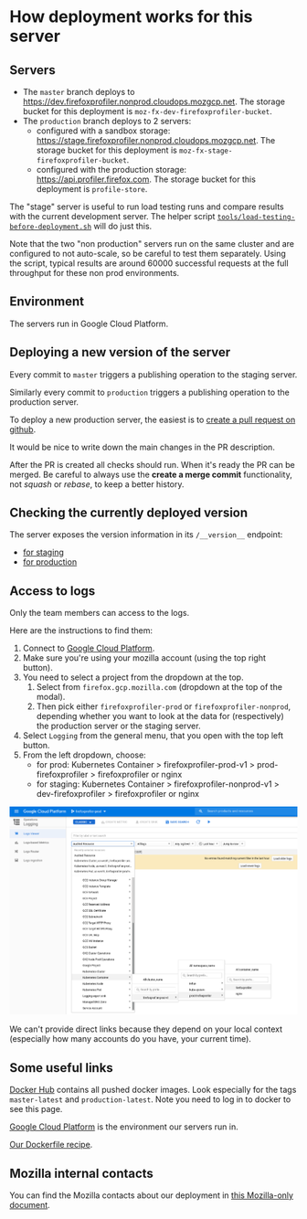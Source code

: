 # How deployment works for this server

## Servers

- The `master` branch deploys to https://dev.firefoxprofiler.nonprod.cloudops.mozgcp.net. The storage bucket for this deployment is `moz-fx-dev-firefoxprofiler-bucket`.
- The `production` branch deploys to 2 servers:
  - configured with a sandbox storage: https://stage.firefoxprofiler.nonprod.cloudops.mozgcp.net. The storage bucket for this deployment is `moz-fx-stage-firefoxprofiler-bucket`.
  - configured with the production storage: https://api.profiler.firefox.com. The storage bucket for this deployment is `profile-store`.

The "stage" server is useful to run load testing runs and compare results with
the current development server. The helper script
[`tools/load-testing-before-deployment.sh`](../tools/load-testing-before-deployment.sh) will do just this.

Note that the two "non production" servers run on the same cluster and are
configured to not auto-scale, so be careful to test them separately. Using the
script, typical results are around 60000 successful requests at the
full throughput for these non prod environments.

## Environment

The servers run in Google Cloud Platform.

## Deploying a new version of the server

Every commit to `master` triggers a publishing operation to the staging server.

Similarly every commit to `production` triggers a publishing operation to the
production server.

To deploy a new production server, the easiest is to [create a pull request on
github](https://github.com/firefox-devtools/profiler-server/compare/production...master?expand=1).

It would be nice to write down the main changes in the PR description.

After the PR is created all checks should run. When it's ready the PR can be
merged. Be careful to always use the **create a merge commit** functionality,
not _squash_ or _rebase_, to keep a better history.

## Checking the currently deployed version

The server exposes the version information in its `/__version__` endpoint:

- [for staging](https://dev.firefoxprofiler.nonprod.cloudops.mozgcp.net/__version__)
- [for production](https://api.profiler.firefox.com/__version__)

## Access to logs

Only the team members can access to the logs.

Here are the instructions to find them:

1. Connect to [Google Cloud Platform](https://console.cloud.google.com/).
2. Make sure you're using your mozilla account (using the top right button).
3. You need to select a project from the dropdown at the top.
   1. Select from `firefox.gcp.mozilla.com` (dropdown at the top of the modal).
   2. Then pick either `firefoxprofiler-prod` or `firefoxprofiler-nonprod`,
      depending whether you want to look at the data for (respectively) the
      production server or the staging server.
4. Select `Logging` from the general menu, that you open with the top left
   button.
5. From the left dropdown, choose:
   - for prod: Kubernetes Container > firefoxprofiler-prod-v1 > prod-firefoxprofiler > firefoxprofiler or nginx
   - for staging: Kubernetes Container > firefoxprofiler-nonprod-v1 > dev-firefoxprofiler > firefoxprofiler or nginx

![Screenshot of how to find the logs in GCP](./images/finding-logs-in-gcp.png)

We can't provide direct links because they depend on your local context
(especially how many accounts do you have, your current time).

## Some useful links

[Docker Hub](https://hub.docker.com/repository/docker/mozilla/profiler-server/)
contains all pushed docker images. Look especially for the tags `master-latest`
and `production-latest`. Note you need to log in to docker to see this page.

[Google Cloud Platform](https://console.cloud.google.com/) is the environment
our servers run in.

[Our Dockerfile recipe](https://github.com/firefox-devtools/profiler-server/blob/master/Dockerfile).

## Mozilla internal contacts

You can find the Mozilla contacts about our deployment in [this Mozilla-only
document](https://docs.google.com/document/d/16YRafdIbk4aFgu4EZjMEjX4F6jIcUJQsazW9AORNvfY/edit).
